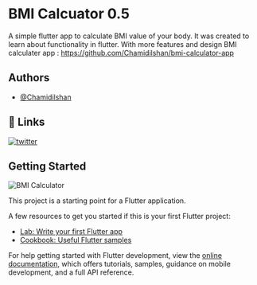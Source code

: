 # BMI Calcuator 0.5

A simple flutter app to calculate BMI value of your body. It was created to learn about functionality in flutter. 
With more features and design BMI calculater app : https://github.com/Chamidilshan/bmi-calculator-app
## Authors

- [@Chamidilshan](https://www.github.com/Chamidilshan)


## 🔗 Links
[![twitter](https://img.shields.io/badge/twitter-1DA1F2?style=for-the-badge&logo=twitter&logoColor=white)](https://twitter.com/saxa58)


## Getting Started

![BMI Calculator](https://user-images.githubusercontent.com/89196733/206898241-e2295530-29db-465d-ae1e-66eef8b6debd.gif)


This project is a starting point for a Flutter application.

A few resources to get you started if this is your first Flutter project:

- [Lab: Write your first Flutter app](https://docs.flutter.dev/get-started/codelab)
- [Cookbook: Useful Flutter samples](https://docs.flutter.dev/cookbook)

For help getting started with Flutter development, view the
[online documentation](https://docs.flutter.dev/), which offers tutorials,
samples, guidance on mobile development, and a full API reference.
